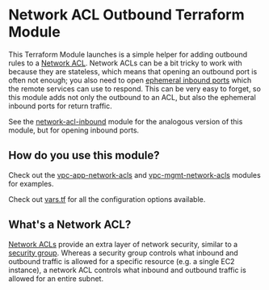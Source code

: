 # Network ACL Outbound Terraform Module

This Terraform Module launches is a simple helper for adding outbound rules to a [Network
ACL](http:https://github.com/gruntwork-io/module-vpc/tree/master/modules/network-acl-outbound/docs.aws.amazon.com/AmazonVPC/latest/UserGuide/VPC_ACLs.html). Network ACLs can be a bit tricky to work with
because they are stateless, which means that opening an outbound port is often not enough; you also need to open
[ephemeral inbound ports](http:https://github.com/gruntwork-io/module-vpc/tree/master/modules/network-acl-outbound/docs.aws.amazon.com/AmazonVPC/latest/UserGuide/VPC_ACLs.html#VPC_ACLs_Ephemeral_Ports)
which the remote services can use to respond. This can be very easy to forget, so this module adds not only the
outbound to an ACL, but also the ephemeral inbound ports for return traffic.

See the [network-acl-inbound](https://github.com/gruntwork-io/module-vpc/tree/master/modules/network-acl-inbound) module for the analogous version of this module, but for opening
inbound ports.

## How do you use this module?

Check out the [vpc-app-network-acls](https://github.com/gruntwork-io/module-vpc/tree/master/modules/network-acl-outbound/modules/vpc-app-network-acls) and
[vpc-mgmt-network-acls](https://github.com/gruntwork-io/module-vpc/tree/master/modules/network-acl-outbound/modules/vpc-mgmt-network-acls) modules for examples.

Check out [vars.tf](vars.tf) for all the configuration options available.

## What's a Network ACL?

[Network ACLs](http:https://github.com/gruntwork-io/module-vpc/tree/master/modules/network-acl-outbound/docs.aws.amazon.com/AmazonVPC/latest/UserGuide/VPC_ACLs.html) provide an extra layer of network
security, similar to a [security group](http:https://github.com/gruntwork-io/module-vpc/tree/master/modules/network-acl-outbound/docs.aws.amazon.com/AWSEC2/latest/UserGuide/using-network-security.html).
Whereas a security group controls what inbound and outbound traffic is allowed for a specific resource (e.g. a single
EC2 instance), a network ACL controls what inbound and outbound traffic is allowed for an entire subnet.

